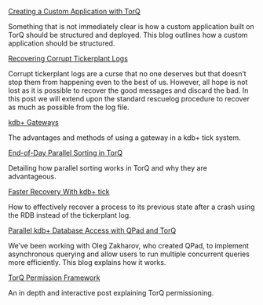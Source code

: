 [ Creating a Custom Application with TorQ ]( http://www.aquaq.co.uk/q/torq-packaging/ )

Something that is not immediately clear is how a custom application built on TorQ should be structured and deployed. This blog outlines how a custom application should be structured.

[ Recovering Corrupt Tickerplant Logs ]( http://www.aquaq.co.uk/q/recovering-corrupt-tickerplant-logs/ )

Corrupt tickerplant logs are a curse that no one deserves but that doesn’t stop them from happening even to the best of us. However, all hope is not lost as it is possible to recover the good messages and discard the bad. In this post we will extend upon the standard rescuelog procedure to recover as much as possible from the log file.

[ kdb+ Gateways ]( http://www.aquaq.co.uk/q/kdb-gateways/ )

The advantages and methods of using a gateway in a kdb+ tick system.

[ End-of-Day Parallel Sorting in TorQ ]( http://www.aquaq.co.uk/q/end-of-day-parallel-sorting-in-torq/ )

Detailing how parallel sorting works in TorQ and why they are advantageous.

[ Faster Recovery With kdb+ tick ]( http://www.aquaq.co.uk/q/faster-recovery-with-kdb-tick/ )

How to effectively recover a process to its previous state after a crash using the RDB instead of the tickerplant log.

[ Parallel kdb+ Database Access with QPad and TorQ ]( http://www.aquaq.co.uk/q/parallel-database-access-with-qpad-and-torq-kdb/ )

We’ve been working with Oleg Zakharov, who created QPad, to implement asynchronous querying and allow users to run multiple concurrent queries more efficiently. This blog explains how it works.

[ TorQ Permission Framework ]( http://www.aquaq.co.uk/q/torq-permission-framework/ )

An in depth and interactive post explaining TorQ permissioning.
